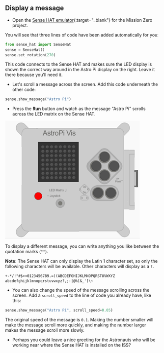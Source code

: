 ## Display a message

+ Open the [Sense HAT emulator](https://trinket.io/mission-zero){:target="_blank"} for the Mission Zero project.

You will see that three lines of code have been added automatically for you:

```python
from sense_hat import SenseHat
sense = SenseHat()
sense.set_rotation(270)
```
This code connects to the Sense HAT and makes sure the LED display is shown the correct way around in the Astro Pi display on the right. Leave it there because you'll need it.

+ Let's scroll a message across the screen. Add this code underneath the other code:

```python
sense.show_message("Astro Pi")
```

+ Press the **Run** button and watch as the message "Astro Pi" scrolls across the LED matrix on the Sense HAT.

![Scrolling message](images/scroll-message.gif)

To display a different message, you can write anything you like between the quotation marks (`""`).

**Note:** The Sense HAT can only display the Latin 1 character set, so only the following characters will be available. Other characters will display as a `?`.

```
+-*/!"#$><0123456789.=)(ABCDEFGHIJKLMNOPQRSTUVWXYZ
abcdefghijklmnopqrstuvwxyz?,;:|@%[&_']\~
```

+ You can also change the speed of the message scrolling across the screen. Add a `scroll_speed` to the line of code you already have, like this:

```python
sense.show_message("Astro Pi", scroll_speed=0.05)
```

The original speed of the message is `0.1`. Making the number smaller will make the message scroll more quickly, and making the number larger makes the message scroll more slowly.

+ Perhaps you could leave a nice greeting for the Astronauts who will be working near where the Sense HAT is installed on the ISS?
